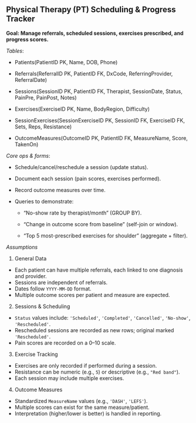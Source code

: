 ## Physical Therapy (PT) Scheduling & Progress Tracker

**Goal: Manage referrals, scheduled sessions, exercises prescribed, and progress scores.**

*Tables*:

- Patients(PatientID PK, Name, DOB, Phone)

- Referrals(ReferralID PK, PatientID FK, DxCode, ReferringProvider, ReferralDate)

- Sessions(SessionID PK, PatientID FK, Therapist, SessionDate, Status, PainPre, PainPost, Notes)

- Exercises(ExerciseID PK, Name, BodyRegion, Difficulty)

- SessionExercises(SessionExerciseID PK, SessionID FK, ExerciseID FK, Sets, Reps, Resistance)

- OutcomeMeasures(OutcomeID PK, PatientID FK, MeasureName, Score, TakenOn)

*Core ops & forms*:

- Schedule/cancel/reschedule a session (update status).

- Document each session (pain scores, exercises performed).

- Record outcome measures over time.

- Queries to demonstrate:

    - “No-show rate by therapist/month” (GROUP BY).

    - “Change in outcome score from baseline” (self-join or window).

    - “Top 5 most-prescribed exercises for shoulder” (aggregate + filter).

*Assumptions*

1. General Data
- Each patient can have multiple referrals, each linked to one diagnosis and provider.
- Sessions are independent of referrals.
- Dates follow `YYYY-MM-DD` format.
- Multiple outcome scores per patient and measure are expected.

2. Sessions & Scheduling
- `Status` values include: `'Scheduled'`, `'Completed'`, `'Cancelled'`, `'No-show'`, `'Rescheduled'`.
- Rescheduled sessions are recorded as new rows; original marked `'Rescheduled'`.
- Pain scores are recorded on a 0–10 scale.
3. Exercise Tracking
- Exercises are only recorded if performed during a session.
- Resistance can be numeric (e.g., `5`) or descriptive (e.g., `"Red band"`).
- Each session may include multiple exercises.

4. Outcome Measures
- Standardized `MeasureName` values (e.g., `'DASH'`, `'LEFS'`).
- Multiple scores can exist for the same measure/patient.
- Interpretation (higher/lower is better) is handled in reporting.

